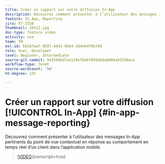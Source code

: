```yaml
---
title: Créer un rapport sur votre diffusion In-App
description: Découvrez comment présenter à l’utilisateur des messages In-App pertinents du point de vue contextuel en réponse au comportement en temps réel d’un client dans l’application mobile.
feature: In App, Reporting
jira: KT-2558
thumbnail: 26412.jpg
doc-type: feature video
activity: use
team: TM
exl-id: bb587ee7-9587-44d3-8bb4-3d4e64f66749
role: User, Developer
level: Beginner, Intermediate
source-git-commit: 943599bd7ce139ef846f093ebda9084a91550aca
workflow-type: tm+mt
source-wordcount: '56'
ht-degree: 12%

---
```


# Créer un rapport sur votre diffusion [!UICONTROL In-App] {#in-app-message-reporting}

Découvrez comment présenter à l’utilisateur des messages In-App pertinents du point de vue contextuel en réponse au comportement en temps réel d’un client dans l’application mobile.

>[!VIDEO](https://video.tv.adobe.com/v/34766?learn=on&captions=fre_fr){transcript=true}
